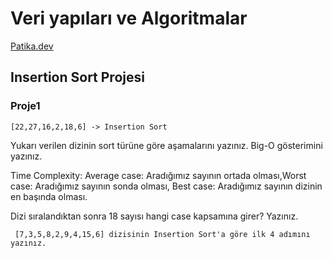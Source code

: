 # Veri yapıları ve Algoritmalar
[Patika.dev](https://app.patika.dev/zbyr) 

## Insertion Sort Projesi 
### Proje1

``` [22,27,16,2,18,6] -> Insertion Sort ```

Yukarı verilen dizinin sort türüne göre aşamalarını yazınız.
Big-O gösterimini yazınız.

Time Complexity: Average case: Aradığımız sayının ortada olması,Worst case: Aradığımız sayının sonda olması, Best case: Aradığımız sayının dizinin en başında olması.

Dizi sıralandıktan sonra 18 sayısı hangi case kapsamına girer? Yazınız.

``` [7,3,5,8,2,9,4,15,6] dizisinin Insertion Sort'a göre ilk 4 adımını yazınız.```

